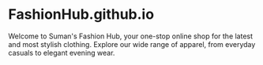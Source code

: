 # FashionHub.github.io

Welcome to Suman's Fashion Hub, your one-stop online shop for the latest and most stylish clothing. Explore our wide range of apparel, from everyday casuals to elegant evening wear.
